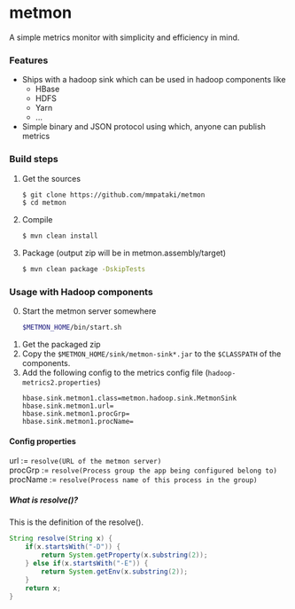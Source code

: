 # metmon

A simple metrics monitor with simplicity and efficiency in mind. 

### Features
- Ships with a hadoop sink which can be used in hadoop components like
    - HBase
    - HDFS
    - Yarn
    - ...
- Simple binary and JSON protocol using which, anyone can publish metrics

### Build steps
1. Get the sources
    ````bash
    $ git clone https://github.com/mmpataki/metmon
    $ cd metmon
    ````
2. Compile
   ````bash
   $ mvn clean install
   ````
3. Package (output zip will be in metmon.assembly/target)
    ````bash
    $ mvn clean package -DskipTests
    ````

### Usage with Hadoop components
0. Start the metmon server somewhere
    ````bash
    $METMON_HOME/bin/start.sh
    ````
1. Get the packaged zip
2. Copy the `$METMON_HOME/sink/metmon-sink*.jar` to the `$CLASSPATH` of the components.
3. Add the following config to the metrics config file (`hadoop-metrics2.properties`)
    ````properties
    hbase.sink.metmon1.class=metmon.hadoop.sink.MetmonSink
    hbase.sink.metmon1.url=
    hbase.sink.metmon1.procGrp=
    hbase.sink.metmon1.procName=
    ````

#### Config properties
url := `resolve(URL of the metmon server)`  
procGrp := `resolve(Process group the app being configured belong to)`   
procName := `resolve(Process name of this process in the group)`

##### What is resolve()?
This is the definition of the resolve().
````java
String resolve(String x) {
    if(x.startsWith("-D")) {
        return System.getProperty(x.substring(2));
    } else if(x.startsWith("-E")) {
        return System.getEnv(x.substring(2));
    }
    return x;
}
````